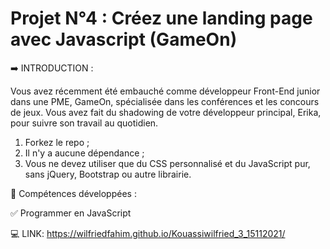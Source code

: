 # Projet N°4 : Créez une landing page avec Javascript (GameOn)

➡️ INTRODUCTION : 

Vous avez récemment été embauché comme développeur Front-End junior dans une PME, GameOn, spécialisée dans les conférences et les concours de jeux. 
Vous avez fait du shadowing de votre développeur principal, Erika, pour suivre son travail au quotidien.

1. Forkez le repo ;
2. Il n'y a aucune dépendance ;
3. Vous ne devez utiliser que du CSS personnalisé et du JavaScript pur, sans jQuery, Bootstrap ou autre librairie.

🌟 Compétences développées :

✅ Programmer en JavaScript


💻 LINK: https://wilfriedfahim.github.io/Kouassiwilfried_3_15112021/
